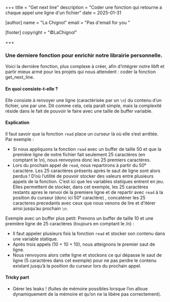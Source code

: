 +++
title = "Get next line"
description = "Coder une fonction qui retourne a chaque appel une ligne d'un fichier"
date = 2025-01-31

[author]
name = "La Chignol"
email = "Pas d'email for you "

[footer]
copyright = "©LaChignol"

+++

### Une derniere fonction pour enrichir notre librairie personnelle.

Voici la dernière fonction, plus complexe à créer, afin d’intégrer notre libft et partir mieux armé pour les projets qui nous attendent : coder la fonction get_next_line.

#### En quoi consiste-t-elle ?

Elle consiste à renvoyer une ligne (caractérisée par un `\n`) du contenu d’un fichier, une par une. Dit comme cela, cela paraît simple, mais la complexité réside dans le fait de pouvoir le faire avec une taille de buffer variable.

#### Explication
Il faut savoir que la fonction `read` place un curseur là où elle s’est arrêtée. 
Par exemple :
- Si nous appliquons la fonction `read` avec un buffer de taille 50 et que la première ligne de notre fichier fait seulement 25 caractères (en comptant le \n), nous renvoyons donc les 25 premiers caractères.
- Lors du prochain appel de `read`, nous repartirons à partir du 50ᵉ caractère. Les 25 caractères présents après le saut de ligne sont alors perdus !
D’où l’utilité de pouvoir stocker des valeurs entre plusieurs appels de la fonction. 
C’est ici que les variables statiques entrent en jeu. 
Elles permettent de stocker, dans cet exemple, les 25 caractères restants apres le renvoi de la premiere ligne et de repartir avec `read` à la position du curseur (donc ici 50ᵉ caractère) , concaténer les 25 caracteres precedants avec ceux que nous venons de lire et d'itérer ainsi jusqu’au prochain `\n`.

Exemple avec un buffer plus petit:
Prenons un buffer de taille 10 et une première ligne de 25 caractères (toujours en comptant le /n) :
- Il faut appeler plusieurs fois la fonction `read` et stocker son contenu dans une variable statique.
-	Après trois appels (10 + 10 + 10), nous atteignons le premier saut de ligne.
-	Nous renvoyons alors cette ligne et stockons ce qui dépasse le saut de ligne (5 caractères dans cet exemple) pour ne pas perdre le contenu existant jusqu’à la position du curseur lors du prochain appel.

#### Tricky part
- Gérer les leaks ! (fuites de mémoire possibles lorsque l’on alloue dynamiquement de la mémoire et qu’on ne la libère pas correctement).